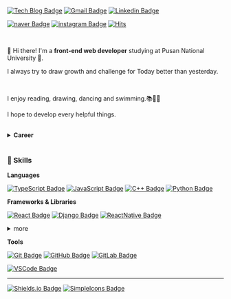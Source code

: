 [![Tech Blog Badge](http://img.shields.io/badge/-Tech%20Blog-DD0B78?style=flat-square&logo=github%20Sponsors&logoColor=white&link=https://jeonghye-choi.github.io/)](https://jeonghye-choi.github.io/) 
[![Gmail Badge](https://img.shields.io/badge/ppllhm.0@gmail.com-EA4335?style=flat-square&logo=Gmail&logoColor=white&link=mailto:ppllhm.0@gmail.com)](mailto:ppllhm.0@gmail.com) 
[![Linkedin Badge](https://img.shields.io/badge/-jeonghye%20choi-0A66C2?style=flat-square&logo=Linkedin&logoColor=white&link=https://www.linkedin.com/in/jeonghye-choi/)](https://www.linkedin.com/in/jeonghye-choi/)  

[![naver Badge](https://img.shields.io/badge/-Blog-deepgreen?style=flat-square&logo=Naver&logoColor=white&link=https://blog.naver.com/jeonghye9808)](https://blog.naver.com/jeonghye9808) 
[![instagram Badge](https://img.shields.io/badge/-jihyenanum-purple?style=flat-square&logo=Instagram&logoColor=white&link=https://www.instagram.com/jihyenanum)](https://www.instagram.com/jihyenanum) [![Hits](https://hits.seeyoufarm.com/api/count/incr/badge.svg?url=https%3A%2F%2Fgithub.com%2Fjeonghye-choi&count_bg=%2359DCFF&title_bg=%23646464&icon=&icon_color=%23FFFFFF&title=hits&edge_flat=false)](https://hits.seeyoufarm.com)

<br/>

👋 Hi there! I'm a **front-end web developer** studying at Pusan National University 🏫.

I always try to draw growth and challenge for Today better than yesterday.

<br/>

I enjoy reading, drawing, dancing and swimming.📚🎨💃

I hope to develop every helpful things.

<br/>

<details>
 <summary><b>Career</b></summary>
 <br/>
 
  |          Type          |             Date             |                  Contents                 |         Organization         |
 |:----------------------:|:----------------------------:|:-----------------------------------------:|:----------------------------:|
 | External <br/> activities |    2019.3 <br>~<br>2019.12   |      Department of<br>Web Programming     |           LikeLion           |
 |     🏢<br>Employment     |  2019.5.3 <br>~<br>2019.9.13 |                  Designer                 |      While True,<br>ONAD     |
 | External<br>activities | 2019.9.16 <br>~<br>2019.10.4 |              Front developer              |   Two weeks,<br>pathfinder   |
 |      🎓<br>Education     |         2020.3 <br>~         | Department of<br>Mathematics,<br>Software | Pusan National<br>University |
 |     🏢<br>Employment     |            2020.10           |              Intern developer             | ASSI.<br>Readers withreaders |
</details>

<br/>
 
### 💎 Skills

**Languages**

[![TypeScript Badge](https://img.shields.io/badge/-TypeScript-3178C6?style=flat-square&logo=TypeScript&logoColor=white&link=https://www.typescriptlang.org/)](https://www.typescriptlang.org/)
[![JavaScript Badge](https://img.shields.io/badge/-JavaScript-F7DF1E?style=flat-square&logo=JavaScript&logoColor=white&link=https://www.ecma-international.org/publications/standards/Ecma-262.htm)](https://www.ecma-international.org/publications/standards/Ecma-262.htm)
[![C++ Badge](https://img.shields.io/badge/-C++-00599C?style=flat-square&logo=cplusplus&logoColor=white&link=https://isocpp.org/)](https://isocpp.org/)
[![Python Badge](https://img.shields.io/badge/-Python-3776AB?style=flat-square&logo=python&logoColor=white&link=https://www.python.org/)](https://www.python.org/)

**Frameworks & Libraries**

[![React Badge](https://img.shields.io/badge/-React-61DAFB?style=flat-square&logo=react&logoColor=white&link=https://reactjs.org/)](https://reactjs.org/)
[![Django Badge](https://img.shields.io/badge/-Django-092E20?style=flat-square&logo=django&logoColor=white&link=https://www.djangoproject.com/)](https://www.djangoproject.com/)
[![ReactNative Badge](https://img.shields.io/badge/-ReactNative-61DAFB?style=flat-square&logo=react&logoColor=white&link=https://reactnative.dev/)](https://reactnative.dev/)

<details>
 <summary>more</summary>
 <br/>
 
 [![Insomnia Badge](https://img.shields.io/badge/-Insomnia-5849BE?style=flat-square&logo=insomnia&logoColor=white&link=https://insomnia.rest/)](https://insomnia.rest/)
  [![Postman Badge](https://img.shields.io/badge/-Postman-FF6C37?style=flat-square&logo=postman&logoColor=white&link=https://www.postman.com/)](https://www.postman.com/)

</details>

**Tools**

[![Git Badge](https://img.shields.io/badge/-Git-F05032?style=flat-square&logo=git&logoColor=white&link=https://git-scm.com/)](https://git-scm.com/)
[![GitHub Badge](https://img.shields.io/badge/-GitHub-181717?style=flat-square&logo=github&logoColor=white&link=https://github.com/)](https://github.com/)
[![GitLab Badge](https://img.shields.io/badge/-GitLab-FCA121?style=flat-square&logo=gitlab&logoColor=white&link=https://about.gitlab.com/)](https://about.gitlab.com/)

[![VSCode Badge](https://img.shields.io/badge/-VSCode-007ACC?style=flat-square&logo=visualstudiocode&logoColor=white&link=https://code.visualstudio.com/)](https://code.visualstudio.com/)

---

[![Shields.io Badge](https://img.shields.io/badge/-Shields.io-000000?style=flat-square&logo=shieldsdotio&logoColor=white&link=https://shields.io/)](https://shields.io/)
[![SimpleIcons Badge](https://img.shields.io/badge/-Simple%20Icons-111111?style=flat-square&logo=simpleicons&logoColor=white&link=https://simpleicons.org/)](https://simpleicons.org/)


